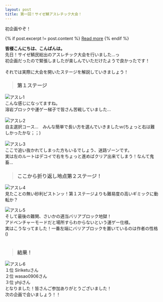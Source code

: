 ```yaml
---
layout: post
title: 第一回！サイゼ鯖アスレチック大会！
---
```


初企画やぞ！<br>

{% if post.excerpt != post.content %}
    <a href="{{ site.baseurl }}{{ post.url }}">Read more</a>
{% endif %}

**皆様こんにちは、こんばんは。**<br>
先日！サイゼ鯖民総出のアスレチック大会を行いました...っ<br>
初企画だったので緊張しましたが楽しんでいただけたようで良かったです！<br>
<br>
それでは実際に大会を開いたステージを解説していきましょう！<br>
> ### 第１ステージ<br>
>
![アスレ1](http://i.imgur.com/hWCE1K9.jpg)<br>
こんな感じになってますね。<br>
溶岩ブロックや運ゲー梯子で皆さん苦戦していました...<br>
<br>
![アスレ2](http://i.imgur.com/NJRiSNW.jpg)<br>
自主選択コース...　みんな簡単で長い方を選んでいきましたｗ(ちょっと右は難しかったかな；；)<br>
<br>
![アスレ3](http://i.imgur.com/JIRcevI.jpg)<br>
ここで追い抜かれてしまった方もいるでしょう、迷路ゾーンです。<br>
実は左のルートはデコイで右をちょっと進めばクリア出来てしまう！なんて鬼畜...<br>

> ### ここから折り返し地点第２ステージ！<br>
>
![アスレ4](http://i.imgur.com/G84hIaj.jpg)<br>
見たことの無い砂利ピストンッ！第１ステージよりも難易度の高いギミックに動転か？<br>

![アスレ5](http://i.imgur.com/XKpLo1T.jpg)<br>
そして最後の難関、さいかの適当バリアブロック地獄！<br>
アドベンチャーモードだと場所すらわからないという運ゲー仕様。<br>
実はこうなってました！一番左端にバリアブロックを置いているのは作者の性格()<br>
<br>
> ### 結果！<br>
>
![アスレ6](http://i.imgur.com/mnf7Kf6.jpg)<br>
１位 Siriketuさん<br>
２位 wasao0906さん<br>
３位 yhjiさん<br>
となりました！皆さんご参加ありがとうございました！<br>
次の企画で会いましょう！！<br>
